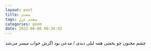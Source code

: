 ```yaml
---
layout: post
title: سعدی
tags: سعدی غزل
categories: poem
date: 2022-06-06 06:34:43
---
```


چشم مجنون چو بخفتی همه لیلی دیدی / مدعی بود اگرش خواب میسر می‌شد
